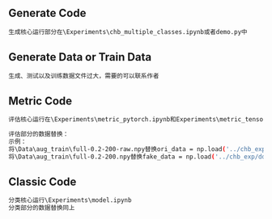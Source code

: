 ## Generate Code

~~~bash
生成核心运行部分在\Experiments\chb_multiple_classes.ipynb或者demo.py中
~~~

## Generate Data or Train Data

~~~bash
生成、测试以及训练数据文件过大，需要的可以联系作者
~~~

## Metric Code

~~~bash
评估核心运行在\Experiments\metric_pytorch.ipynb和Experiments\metric_tensorflow.ipynb中

评估部分的数据替换：
示例：
将\Data\aug_train\full-0.2-200-raw.npy替换ori_data = np.load('../chb_exp/ori_data_1.npy')中的数据路径
将\Data\aug_train\full-0.2-200.npy替换fake_data = np.load('../chb_exp/ddpm_fake_1_eeg.npy')中的数据路径
~~~

## Classic Code

~~~bash
分类核心运行\Experiments\model.ipynb
分类部分的数据替换同上
~~~
